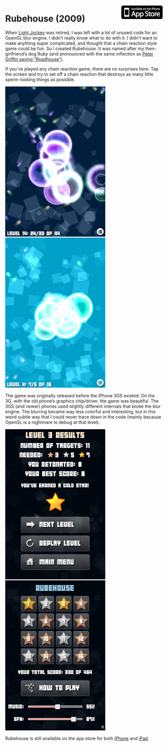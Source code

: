 
<a style="float: right" href="https://itunes.apple.com/app/rubehouse/id356760198?mt=8"><img src="/img/misc/apple.png"></a>

# Rubehouse (2009)

When [Light Jockey](/light-jockey) was retired, I was left with a lot of unused code for an OpenGL blur engine.
I didn’t really know what to do with it. I didn’t want to make anything super complicated,
and thought that a chain reaction style game could be fun. So I created Rubehouse. It
was named after my then-girlfriend’s dog Ruby (and pronounced with the same inflection
as [Peter Griffin saying “Roadhouse”](http://www.youtube.com/results?search_query=peter+griffin+roadhouse)).

If you’ve played any chain reaction game, there are no surprises here. Tap the screen
and try to set off a chain reaction that destroys as many little sperm-looking things as possible.

![Rubehouse](/img/pg/rubehouse/rubehouse1.jpg)
![Rubehouse](/img/pg/rubehouse/rubehouse2.jpg)

The game was originally released before the iPhone 3GS existed. On the 3G, with the
old phone’s graphics chip/driver, the game was beautiful. The 3GS (and newer) phones
used slightly different internals that broke the blur engine. The blurring became way
less colorful and interesting, but in this weird subtle way that I could never trace
down in the code (mainly because OpenGL is a nightmare to debug at that level).

![Rubehouse](/img/pg/rubehouse/rubehouse3.jpg)
![Rubehouse](/img/pg/rubehouse/rubehouse4.jpg)

Rubehouse is still available on the app store for both [iPhone](https://itunes.apple.com/app/rubehouse/id356760198?mt=8) and [iPad](https://itunes.apple.com/us/app/rubehouse-chain-reaction-for/id363970812?mt=8).

